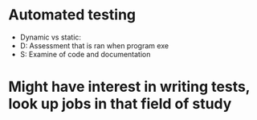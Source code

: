 # Automated testing
* Dynamic vs static:
* D: Assessment that is ran when program exe
* S: Examine of code and documentation

# Might have interest in writing tests, look up jobs in that field of study 
